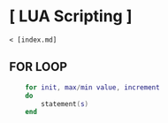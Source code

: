 # [ LUA Scripting ]

	< [index.md]

## FOR LOOP 
```lua
	for init, max/min value, increment
	do
		statement(s)
	end
```
